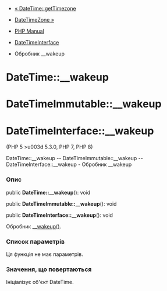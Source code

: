 - [« DateTime::getTimezone](datetime.gettimezone.md)
- [DateTimeZone »](class.datetimezone.md)

- [PHP Manual](index.md)
- [DateTimeInterface](class.datetimeinterface.md)
- Обробник \_\_wakeup

# DateTime::\_\_wakeup

# DateTimeImmutable::\_\_wakeup

# DateTimeInterface::\_\_wakeup

(PHP 5 \>u003d 5.3.0, PHP 7, PHP 8)

DateTime::\_\_wakeup -- DateTimeImmutable::\_\_wakeup --
DateTimeInterface::\_\_wakeup - Обробник \_\_wakeup

### Опис

public **DateTime::\_\_wakeup**(): void

public **DateTimeImmutable::\_\_wakeup**(): void

public **DateTimeInterface::\_\_wakeup**(): void

Обробник [\_\_wakeup()](language.oop5.magic.md#object.wakeup).

### Список параметрів

Ця функція не має параметрів.

### Значення, що повертаються

Ініціалізує об'єкт DateTime.
